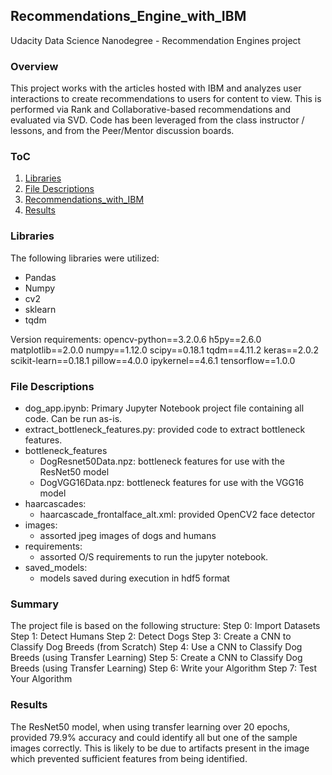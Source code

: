## Recommendations_Engine_with_IBM
Udacity Data Science Nanodegree - Recommendation Engines project

### Overview
This project works with the articles hosted with IBM and analyzes user interactions to create 
recommendations to users for content to view. This is performed via Rank and Collaborative-based
recommendations and evaluated via SVD. Code has been leveraged from the class instructor / lessons, 
and from the Peer/Mentor discussion boards.

### ToC
1. [Libraries](#libraries)
2. [File Descriptions](#files)
3. [Recommendations_with_IBM](#project)
4. [Results](#results)

### Libraries <a name="libraries"></a>
The following libraries were utilized:
* Pandas
* Numpy
* cv2
* sklearn
* tqdm

Version requirements:
  opencv-python==3.2.0.6
  h5py==2.6.0
  matplotlib==2.0.0
  numpy==1.12.0
  scipy==0.18.1
  tqdm==4.11.2
  keras==2.0.2
  scikit-learn==0.18.1
  pillow==4.0.0
  ipykernel==4.6.1
  tensorflow==1.0.0

### File Descriptions <a name="files"></a>
* dog_app.ipynb: Primary Jupyter Notebook project file containing all code. Can be run as-is.
* extract_bottleneck_features.py: provided code to extract bottleneck features.
* bottleneck_features
  - DogResnet50Data.npz: bottleneck features for use with the ResNet50 model
  - DogVGG16Data.npz: bottleneck features for use with the VGG16 model
* haarcascades:
  - haarcascade_frontalface_alt.xml: provided OpenCV2 face detector
* images:
  - assorted jpeg images of dogs and humans
* requirements:
  - assorted O/S requirements to run the jupyter notebook.
* saved_models:
  - models saved during execution in hdf5 format

### Summary <a name="project"></a>
The project file is based on the following structure:
    Step 0: Import Datasets
    Step 1: Detect Humans
    Step 2: Detect Dogs
    Step 3: Create a CNN to Classify Dog Breeds (from Scratch)
    Step 4: Use a CNN to Classify Dog Breeds (using Transfer Learning)
    Step 5: Create a CNN to Classify Dog Breeds (using Transfer Learning)
    Step 6: Write your Algorithm
    Step 7: Test Your Algorithm

### Results <a name="results"></a> 
The ResNet50 model, when using transfer learning over 20 epochs, provided 79.9% accuracy and
could identify all but one of the sample images correctly. This is likely to be due to artifacts
present in the image which prevented sufficient features from being identified.
